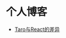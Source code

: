 # 个人博客

- [Taro与React的差异](https://github.com/aiyayao/aiyayao-blog/blob/master/%E7%AC%AC%E4%B8%80%E7%AF%87%E5%8D%9A%E5%AE%A2.md)